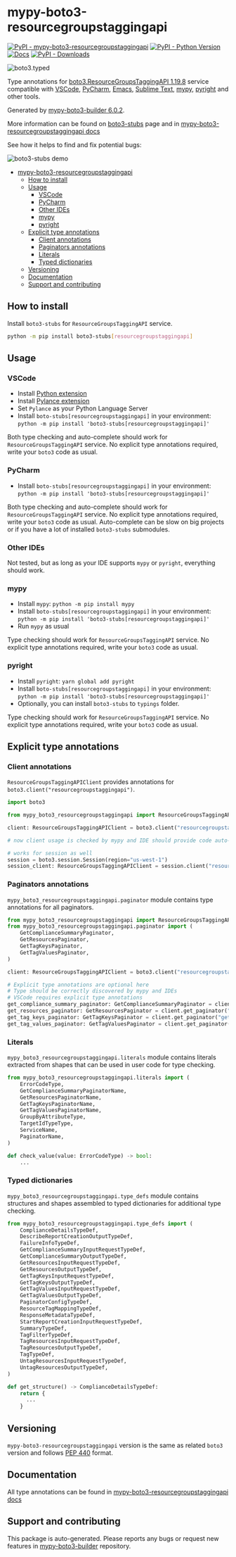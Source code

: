 <a id="mypy-boto3-resourcegroupstaggingapi"></a>

# mypy-boto3-resourcegroupstaggingapi

[![PyPI - mypy-boto3-resourcegroupstaggingapi](https://img.shields.io/pypi/v/mypy-boto3-resourcegroupstaggingapi.svg?color=blue)](https://pypi.org/project/mypy-boto3-resourcegroupstaggingapi)
[![PyPI - Python Version](https://img.shields.io/pypi/pyversions/mypy-boto3-resourcegroupstaggingapi.svg?color=blue)](https://pypi.org/project/mypy-boto3-resourcegroupstaggingapi)
[![Docs](https://img.shields.io/readthedocs/mypy-boto3-builder.svg?color=blue)](https://mypy-boto3-builder.readthedocs.io/)
[![PyPI - Downloads](https://img.shields.io/pypi/dw/mypy-boto3-resourcegroupstaggingapi?color=blue)](https://pypistats.org/packages/mypy-boto3-resourcegroupstaggingapi)

![boto3.typed](https://github.com/vemel/mypy_boto3_builder/raw/master/logo.png)

Type annotations for
[boto3.ResourceGroupsTaggingAPI 1.19.8](https://boto3.amazonaws.com/v1/documentation/api/1.19.8/reference/services/resourcegroupstaggingapi.html#ResourceGroupsTaggingAPI)
service compatible with [VSCode](https://code.visualstudio.com/),
[PyCharm](https://www.jetbrains.com/pycharm/),
[Emacs](https://www.gnu.org/software/emacs/),
[Sublime Text](https://www.sublimetext.com/),
[mypy](https://github.com/python/mypy),
[pyright](https://github.com/microsoft/pyright) and other tools.

Generated by
[mypy-boto3-builder 6.0.2](https://github.com/vemel/mypy_boto3_builder).

More information can be found on
[boto3-stubs](https://pypi.org/project/boto3-stubs/) page and in
[mypy-boto3-resourcegroupstaggingapi docs](https://vemel.github.io/boto3_stubs_docs/mypy_boto3_resourcegroupstaggingapi/)

See how it helps to find and fix potential bugs:

![boto3-stubs demo](https://github.com/vemel/mypy_boto3_builder/raw/master/demo.gif)

- [mypy-boto3-resourcegroupstaggingapi](#mypy-boto3-resourcegroupstaggingapi)
  - [How to install](#how-to-install)
  - [Usage](#usage)
    - [VSCode](#vscode)
    - [PyCharm](#pycharm)
    - [Other IDEs](#other-ides)
    - [mypy](#mypy)
    - [pyright](#pyright)
  - [Explicit type annotations](#explicit-type-annotations)
    - [Client annotations](#client-annotations)
    - [Paginators annotations](#paginators-annotations)
    - [Literals](#literals)
    - [Typed dictionaries](#typed-dictionaries)
  - [Versioning](#versioning)
  - [Documentation](#documentation)
  - [Support and contributing](#support-and-contributing)

<a id="how-to-install"></a>

## How to install

Install `boto3-stubs` for `ResourceGroupsTaggingAPI` service.

```bash
python -m pip install boto3-stubs[resourcegroupstaggingapi]
```

<a id="usage"></a>

## Usage

<a id="vscode"></a>

### VSCode

- Install
  [Python extension](https://marketplace.visualstudio.com/items?itemName=ms-python.python)
- Install
  [Pylance extension](https://marketplace.visualstudio.com/items?itemName=ms-python.vscode-pylance)
- Set `Pylance` as your Python Language Server
- Install `boto-stubs[resourcegroupstaggingapi]` in your environment:
  `python -m pip install 'boto3-stubs[resourcegroupstaggingapi]'`

Both type checking and auto-complete should work for `ResourceGroupsTaggingAPI`
service. No explicit type annotations required, write your `boto3` code as
usual.

<a id="pycharm"></a>

### PyCharm

- Install `boto-stubs[resourcegroupstaggingapi]` in your environment:
  `python -m pip install 'boto3-stubs[resourcegroupstaggingapi]'`

Both type checking and auto-complete should work for `ResourceGroupsTaggingAPI`
service. No explicit type annotations required, write your `boto3` code as
usual. Auto-complete can be slow on big projects or if you have a lot of
installed `boto3-stubs` submodules.

<a id="other-ides"></a>

### Other IDEs

Not tested, but as long as your IDE supports `mypy` or `pyright`, everything
should work.

<a id="mypy"></a>

### mypy

- Install `mypy`: `python -m pip install mypy`
- Install `boto-stubs[resourcegroupstaggingapi]` in your environment:
  `python -m pip install 'boto3-stubs[resourcegroupstaggingapi]'`
- Run `mypy` as usual

Type checking should work for `ResourceGroupsTaggingAPI` service. No explicit
type annotations required, write your `boto3` code as usual.

<a id="pyright"></a>

### pyright

- Install `pyright`: `yarn global add pyright`
- Install `boto-stubs[resourcegroupstaggingapi]` in your environment:
  `python -m pip install 'boto3-stubs[resourcegroupstaggingapi]'`
- Optionally, you can install `boto3-stubs` to `typings` folder.

Type checking should work for `ResourceGroupsTaggingAPI` service. No explicit
type annotations required, write your `boto3` code as usual.

<a id="explicit-type-annotations"></a>

## Explicit type annotations

<a id="client-annotations"></a>

### Client annotations

`ResourceGroupsTaggingAPIClient` provides annotations for
`boto3.client("resourcegroupstaggingapi")`.

```python
import boto3

from mypy_boto3_resourcegroupstaggingapi import ResourceGroupsTaggingAPIClient

client: ResourceGroupsTaggingAPIClient = boto3.client("resourcegroupstaggingapi")

# now client usage is checked by mypy and IDE should provide code auto-complete

# works for session as well
session = boto3.session.Session(region="us-west-1")
session_client: ResourceGroupsTaggingAPIClient = session.client("resourcegroupstaggingapi")
```

<a id="paginators-annotations"></a>

### Paginators annotations

`mypy_boto3_resourcegroupstaggingapi.paginator` module contains type
annotations for all paginators.

```python
from mypy_boto3_resourcegroupstaggingapi import ResourceGroupsTaggingAPIClient
from mypy_boto3_resourcegroupstaggingapi.paginator import (
    GetComplianceSummaryPaginator,
    GetResourcesPaginator,
    GetTagKeysPaginator,
    GetTagValuesPaginator,
)

client: ResourceGroupsTaggingAPIClient = boto3.client("resourcegroupstaggingapi")

# Explicit type annotations are optional here
# Type should be correctly discovered by mypy and IDEs
# VSCode requires explicit type annotations
get_compliance_summary_paginator: GetComplianceSummaryPaginator = client.get_paginator("get_compliance_summary")
get_resources_paginator: GetResourcesPaginator = client.get_paginator("get_resources")
get_tag_keys_paginator: GetTagKeysPaginator = client.get_paginator("get_tag_keys")
get_tag_values_paginator: GetTagValuesPaginator = client.get_paginator("get_tag_values")
```

<a id="literals"></a>

### Literals

`mypy_boto3_resourcegroupstaggingapi.literals` module contains literals
extracted from shapes that can be used in user code for type checking.

```python
from mypy_boto3_resourcegroupstaggingapi.literals import (
    ErrorCodeType,
    GetComplianceSummaryPaginatorName,
    GetResourcesPaginatorName,
    GetTagKeysPaginatorName,
    GetTagValuesPaginatorName,
    GroupByAttributeType,
    TargetIdTypeType,
    ServiceName,
    PaginatorName,
)

def check_value(value: ErrorCodeType) -> bool:
    ...
```

<a id="typed-dictionaries"></a>

### Typed dictionaries

`mypy_boto3_resourcegroupstaggingapi.type_defs` module contains structures and
shapes assembled to typed dictionaries for additional type checking.

```python
from mypy_boto3_resourcegroupstaggingapi.type_defs import (
    ComplianceDetailsTypeDef,
    DescribeReportCreationOutputTypeDef,
    FailureInfoTypeDef,
    GetComplianceSummaryInputRequestTypeDef,
    GetComplianceSummaryOutputTypeDef,
    GetResourcesInputRequestTypeDef,
    GetResourcesOutputTypeDef,
    GetTagKeysInputRequestTypeDef,
    GetTagKeysOutputTypeDef,
    GetTagValuesInputRequestTypeDef,
    GetTagValuesOutputTypeDef,
    PaginatorConfigTypeDef,
    ResourceTagMappingTypeDef,
    ResponseMetadataTypeDef,
    StartReportCreationInputRequestTypeDef,
    SummaryTypeDef,
    TagFilterTypeDef,
    TagResourcesInputRequestTypeDef,
    TagResourcesOutputTypeDef,
    TagTypeDef,
    UntagResourcesInputRequestTypeDef,
    UntagResourcesOutputTypeDef,
)

def get_structure() -> ComplianceDetailsTypeDef:
    return {
      ...
    }
```

<a id="versioning"></a>

## Versioning

`mypy-boto3-resourcegroupstaggingapi` version is the same as related `boto3`
version and follows [PEP 440](https://www.python.org/dev/peps/pep-0440/)
format.

<a id="documentation"></a>

## Documentation

All type annotations can be found in
[mypy-boto3-resourcegroupstaggingapi docs](https://vemel.github.io/boto3_stubs_docs/mypy_boto3_resourcegroupstaggingapi/)

<a id="support-and-contributing"></a>

## Support and contributing

This package is auto-generated. Please reports any bugs or request new features
in [mypy-boto3-builder](https://github.com/vemel/mypy_boto3_builder/issues/)
repository.

